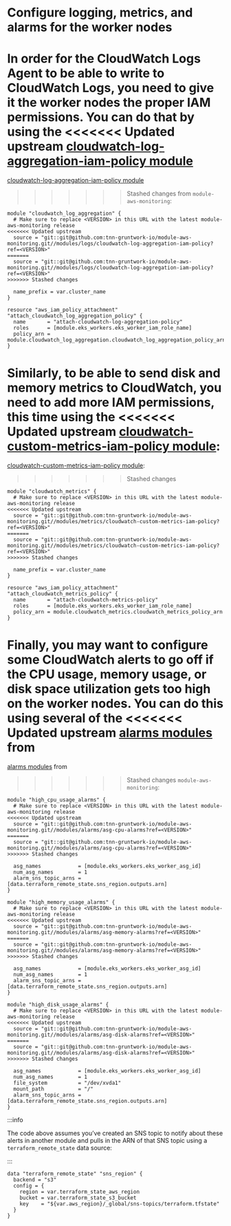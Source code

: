 # Configure logging, metrics, and alarms for the worker nodes

In order for the CloudWatch Logs Agent to be able to write to CloudWatch Logs, you need to give it the worker nodes the
proper IAM permissions. You can do that by using the
<<<<<<< Updated upstream
[cloudwatch-log-aggregation-iam-policy module](https://github.com/tnn-gruntwork-io/module-aws-monitoring/tree/master/modules/logs/cloudwatch-log-aggregation-iam-policy)
=======
[cloudwatch-log-aggregation-iam-policy module](https://github.com/tnn-gruntwork-io/module-aws-monitoring/tree/master/modules/logs/cloudwatch-log-aggregation-iam-policy)
>>>>>>> Stashed changes
from `module-aws-monitoring`:

```hcl title=infrastructure-modules/services/eks-cluster/main.tf
module "cloudwatch_log_aggregation" {
  # Make sure to replace <VERSION> in this URL with the latest module-aws-monitoring release
<<<<<<< Updated upstream
  source = "git::git@github.com:tnn-gruntwork-io/module-aws-monitoring.git//modules/logs/cloudwatch-log-aggregation-iam-policy?ref=<VERSION>"
=======
  source = "git::git@github.com:tnn-gruntwork-io/module-aws-monitoring.git//modules/logs/cloudwatch-log-aggregation-iam-policy?ref=<VERSION>"
>>>>>>> Stashed changes

  name_prefix = var.cluster_name
}

resource "aws_iam_policy_attachment" "attach_cloudwatch_log_aggregation_policy" {
  name       = "attach-cloudwatch-log-aggregation-policy"
  roles      = [module.eks_workers.eks_worker_iam_role_name]
  policy_arn = module.cloudwatch_log_aggregation.cloudwatch_log_aggregation_policy_arn
}
```

Similarly, to be able to send disk and memory metrics to CloudWatch, you need to add more IAM permissions, this time
using the
<<<<<<< Updated upstream
[cloudwatch-custom-metrics-iam-policy module](https://github.com/tnn-gruntwork-io/module-aws-monitoring/tree/master/modules/metrics/cloudwatch-custom-metrics-iam-policy):
=======
[cloudwatch-custom-metrics-iam-policy module](https://github.com/tnn-gruntwork-io/module-aws-monitoring/tree/master/modules/metrics/cloudwatch-custom-metrics-iam-policy):
>>>>>>> Stashed changes

```hcl title=infrastructure-modules/services/eks-cluster/main.tf
module "cloudwatch_metrics" {
  # Make sure to replace <VERSION> in this URL with the latest module-aws-monitoring release
<<<<<<< Updated upstream
  source = "git::git@github.com:tnn-gruntwork-io/module-aws-monitoring.git//modules/metrics/cloudwatch-custom-metrics-iam-policy?ref=<VERSION>"
=======
  source = "git::git@github.com:tnn-gruntwork-io/module-aws-monitoring.git//modules/metrics/cloudwatch-custom-metrics-iam-policy?ref=<VERSION>"
>>>>>>> Stashed changes

  name_prefix = var.cluster_name
}

resource "aws_iam_policy_attachment" "attach_cloudwatch_metrics_policy" {
  name       = "attach-cloudwatch-metrics-policy"
  roles      = [module.eks_workers.eks_worker_iam_role_name]
  policy_arn = module.cloudwatch_metrics.cloudwatch_metrics_policy_arn
}
```

Finally, you may want to configure some CloudWatch alerts to go off if the CPU usage, memory usage, or disk space
utilization gets too high on the worker nodes. You can do this using several of the
<<<<<<< Updated upstream
[alarms modules](https://github.com/tnn-gruntwork-io/module-aws-monitoring/tree/master/modules/alarms) from
=======
[alarms modules](https://github.com/tnn-gruntwork-io/module-aws-monitoring/tree/master/modules/alarms) from
>>>>>>> Stashed changes
`module-aws-monitoring`:

```hcl title=infrastructure-modules/services/eks-cluster/main.tf
module "high_cpu_usage_alarms" {
  # Make sure to replace <VERSION> in this URL with the latest module-aws-monitoring release
<<<<<<< Updated upstream
  source = "git::git@github.com:tnn-gruntwork-io/module-aws-monitoring.git//modules/alarms/asg-cpu-alarms?ref=<VERSION>"
=======
  source = "git::git@github.com:tnn-gruntwork-io/module-aws-monitoring.git//modules/alarms/asg-cpu-alarms?ref=<VERSION>"
>>>>>>> Stashed changes

  asg_names            = [module.eks_workers.eks_worker_asg_id]
  num_asg_names        = 1
  alarm_sns_topic_arns = [data.terraform_remote_state.sns_region.outputs.arn]
}

module "high_memory_usage_alarms" {
  # Make sure to replace <VERSION> in this URL with the latest module-aws-monitoring release
<<<<<<< Updated upstream
  source = "git::git@github.com:tnn-gruntwork-io/module-aws-monitoring.git//modules/alarms/asg-memory-alarms?ref=<VERSION>"
=======
  source = "git::git@github.com:tnn-gruntwork-io/module-aws-monitoring.git//modules/alarms/asg-memory-alarms?ref=<VERSION>"
>>>>>>> Stashed changes

  asg_names            = [module.eks_workers.eks_worker_asg_id]
  num_asg_names        = 1
  alarm_sns_topic_arns = [data.terraform_remote_state.sns_region.outputs.arn]
}

module "high_disk_usage_alarms" {
  # Make sure to replace <VERSION> in this URL with the latest module-aws-monitoring release
<<<<<<< Updated upstream
  source = "git::git@github.com:tnn-gruntwork-io/module-aws-monitoring.git//modules/alarms/asg-disk-alarms?ref=<VERSION>"
=======
  source = "git::git@github.com:tnn-gruntwork-io/module-aws-monitoring.git//modules/alarms/asg-disk-alarms?ref=<VERSION>"
>>>>>>> Stashed changes

  asg_names            = [module.eks_workers.eks_worker_asg_id]
  num_asg_names        = 1
  file_system          = "/dev/xvda1"
  mount_path           = "/"
  alarm_sns_topic_arns = [data.terraform_remote_state.sns_region.outputs.arn]
}
```

:::info

The code above assumes you’ve created an SNS topic to notify about these alerts in another module and pulls
in the ARN of that SNS topic using a `terraform_remote_state` data source:

:::

```hcl title=infrastructure-modules/services/eks-cluster/dependencies.tf
data "terraform_remote_state" "sns_region" {
  backend = "s3"
  config = {
    region = var.terraform_state_aws_region
    bucket = var.terraform_state_s3_bucket
    key    = "${var.aws_region}/_global/sns-topics/terraform.tfstate"
  }
}
```
